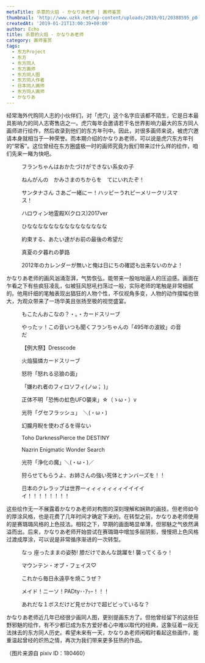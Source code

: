 ```yaml
---
metaTitle: 杀意的火焰 - かなりあ老师 | 画师鉴赏
thumbnail: 'http://www.uzkk.net/wp-content/uploads/2019/01/20388595_p0-700x510.png'
createdAt: '2019-01-21T13:00:39+00:00'
author: Echo
title: 杀意的火焰 - かなりあ老师
category: 画师鉴赏
tags:
  - 东方Project
  - 东方
  - 东方同人
  - 东方画师
  - 东方同人图
  - 东方同人作者
  - 日本同人画师
  - 东方同人画师
  - かなりあ
---
```


经常海外代购同人志的小伙伴们，对「虎穴」这个名字应该都不陌生，它是日本最具影响力的同人志寄售店之一。虎穴每年会邀请若干名世界影响力最大的东方同人画师进行绘作，然后收录到他们的东方年刊中。因此，对很多画师来说，被虎穴邀请本身就相当于一种荣誉。而本期介绍的かなりあ老师，可以说是虎穴东方年刊的“常客”。这位曾经在东方圈盛极一时的画师究竟为我们带来过什么样的绘作，咱们先来一睹为快吧。

<figure>
  <img src="http://www.uzkk.net/wp-content/uploads/2019/01/27344750_p0.png" alt=""/>
  <figcaption>フランちゃんはおかたづけができない系女の子</figcaption>
</figure>

<figure>
  <img src="http://www.uzkk.net/wp-content/uploads/2019/01/29003854_p0.png" alt=""/>
  <figcaption>ねんがんの　かみさまのちからを　てにいれたぞ！</figcaption>
</figure>

<figure>
  <img src="http://www.uzkk.net/wp-content/uploads/2019/01/32366490_p0.png" alt=""/>
  <figcaption>サンタナさん さあご一緒にー！ハッピーうれピーメリークリスマス！</figcaption>
</figure>

<figure>
  <img src="http://www.uzkk.net/wp-content/uploads/2019/01/54243704_p0.png" alt=""/>
  <figcaption>ハロウィン地霊殿X(クロス)2017ver</figcaption>
</figure>

<figure>
  <img src="http://www.uzkk.net/wp-content/uploads/2019/01/43432226_p0.png" alt=""/>
  <figcaption>ひななななななななななななななな</figcaption>
</figure>

<figure>
  <img src="http://www.uzkk.net/wp-content/uploads/2019/01/32135485_p0.png" alt=""/>
  <figcaption>約束する、あたい達がお前の最後の希望だ</figcaption>
</figure>

<figure>
  <img src="http://www.uzkk.net/wp-content/uploads/2019/01/37364499_p0.png" alt=""/>
  <figcaption>真夏の夕暮れの夢路</figcaption>
</figure>

<figure>
  <img src="http://www.uzkk.net/wp-content/uploads/2019/01/23088237_p0.png" alt=""/>
  <figcaption>2012年のカレンダーが無いと俺は日にちの確認も出来ないのかよ！</figcaption>
</figure>

かなりあ老师的画风汹涌澎湃，气势恢弘，能带来一股咄咄逼人的压迫感。画面在乍看之下有些疯狂凌乱，似被狂风怒吼扫荡过一般，实际老师的笔触是非常细腻的。他用纤细的笔触表现出猖狂的人物个性，不仅视角多变，人物的动作摆幅也很大，为观众带来了一场华美且张扬至极的视觉盛宴。

<figure>
  <img src="http://www.uzkk.net/wp-content/uploads/2019/01/32760601_p0.png" alt=""/>
  <figcaption>もこたんおこなの？・。・カードスリーブ</figcaption>
</figure>

<figure>
  <img src="http://www.uzkk.net/wp-content/uploads/2019/01/54174152_p0.png" alt=""/>
  <figcaption>やったッ！この音いつも聞くフランちゃんの「495年の波紋」の音だ</figcaption>
</figure>

<figure>
  <img src="http://www.uzkk.net/wp-content/uploads/2019/01/50276205_p1.png" alt=""/>
  <figcaption>【例大祭】Dresscode</figcaption>
</figure>

<figure>
  <img src="http://www.uzkk.net/wp-content/uploads/2019/01/37637072_p0.png" alt=""/>
  <figcaption>火焔猫燐カードスリーブ</figcaption>
</figure>

<figure>
  <img src="http://www.uzkk.net/wp-content/uploads/2019/01/51823055_p0.png" alt=""/>
  <figcaption>怒符「怒れる忌狼の面」</figcaption>
</figure>

<figure>
  <img src="http://www.uzkk.net/wp-content/uploads/2019/01/20388595_p0.png" alt=""/>
  <figcaption>「嫌われ者のフィロソフィ(ノω； )」</figcaption>
</figure>

<figure>
  <img src="http://www.uzkk.net/wp-content/uploads/2019/01/28929331_p0.png" alt=""/>
  <figcaption>正体不明「恐怖の虹色UFO襲来」☆（ゝω・）v</figcaption>
</figure>

<figure>
  <img src="http://www.uzkk.net/wp-content/uploads/2019/01/37611334_p0.png" alt=""/>
  <figcaption>光符「グセフラッシュ」　＼(・ω・)</figcaption>
</figure>

<figure>
  <img src="http://www.uzkk.net/wp-content/uploads/2019/01/49832449_p0.png" alt=""/>
  <figcaption>幻朧月睨を使わざるを得ない</figcaption>
</figure>

<figure>
  <img src="http://www.uzkk.net/wp-content/uploads/2019/01/54243772_p0.png" alt=""/>
  <figcaption>Toho DarknessPierce the DESTINY</figcaption>
</figure>

<figure>
  <img src="http://www.uzkk.net/wp-content/uploads/2019/01/27464257_p0.png" alt=""/>
  <figcaption>Nazrin Enigmatic Wonder Search</figcaption>
</figure>

<figure>
  <img src="http://www.uzkk.net/wp-content/uploads/2019/01/20706040_p0-1.png" alt=""/>
  <figcaption>光符「浄化の魔」＼(・ω・)／</figcaption>
</figure>

<figure>
  <img src="http://www.uzkk.net/wp-content/uploads/2019/01/20658929_p0.png" alt=""/>
  <figcaption>狩らせてもらうよ、お姉さんの強い死体とナンバーズを！！</figcaption>
</figure>

<figure>
  <img src="http://www.uzkk.net/wp-content/uploads/2019/01/18561965_p0.png" alt=""/>
  <figcaption>日本のクレラップは世界一ィィィィィィィイイイイイ！！！！！！！！</figcaption>
</figure>

这些绘作无一不展露着かなりあ老师对构图的深刻理解和娴熟的画技。但老师如今的厚涂风格，也是花费了几年时间才确定下来的。在转型之前，かなりあ老师使用的是赛璐璐风格的上色技法。相较之下，早期的画面略显单薄，但邪魅之气依然满溢而出。后来，かなりあ老师开始尝试在赛璐璐中增加多层阴影，慢慢把上色风格过渡成厚涂，可以说是非常循序渐进的一次转型。

<figure>
  <img src="http://www.uzkk.net/wp-content/uploads/2019/01/11946626_p0.png" alt=""/>
  <figcaption>なっ 座ったままの姿勢! 膝だけであんな跳躍を! 襲ってくるゥ！</figcaption>
</figure>

<figure>
  <img src="http://www.uzkk.net/wp-content/uploads/2019/01/15512342_p0.png" alt=""/>
  <figcaption>マウンテン・オブ・フェイス♡</figcaption>
</figure>

<figure>
  <img src="http://www.uzkk.net/wp-content/uploads/2019/01/11605771_p0.png" alt=""/>
  <figcaption>これから毎日永遠亭を焼こうぜ？</figcaption>
</figure>

<figure>
  <img src="http://www.uzkk.net/wp-content/uploads/2019/01/2862235_p0.jpg" alt=""/>
  <figcaption>メイド！ニーソ！PADty･･ｱｯｰ！！！</figcaption>
</figure>

<figure>
  <img src="http://www.uzkk.net/wp-content/uploads/2019/01/13212305_p0.png" alt=""/>
  <figcaption>あれだな１ボスだけど見せかけで超ビビっているな？</figcaption>
</figure>

かなりあ老师近几年已经很少画同人图，更别提画东方了。但他曾经留下的这些狂野邪魅的绘作，有不少都已成为东方爱好者心中难以取代的经典，这象征着一段无法抹去的东方同人历史。希望未来有一天，かなりあ老师闲暇时看起这些画作，能重温起曾经的炽热之情，再次为我们带来更多狂热的作品。

（图片来源自 pixiv ID：180460）
